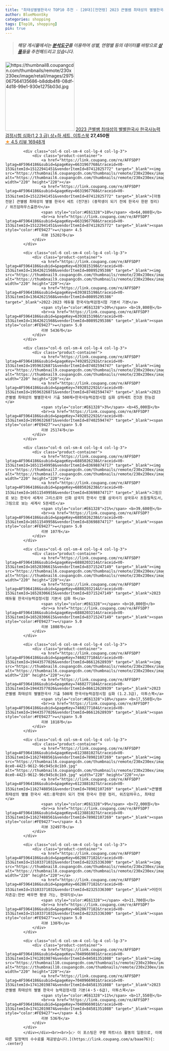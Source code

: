 ```yaml
---
title: "최태성별별한국사 TOP10 추천 - [20대][전연령] 2023 큰별쌤 최태성의 별별한국사 한국사능력검정시험 심화(1 2 3 급) 상 + 하 세트, 이투스북"
author: BlueMoonSky
categories: shopping
tags: [Top10, shopping]
pin: true
---
```


> ##### 해당 게시물에서는 [**분석도구**](https://itemscout.io/)를 이용하여 **성별**, **연령별** 등의 데이터를 바탕으로 [**상품**](https://link.coupang.com/a/baae76)들을 추천해드리고 있습니다.
<div class="container"><div class="row">
            <div class="col-6 col-sm-4 col-lg-4 col-lg-3">
                <div class="product-container">
                    <a href="https://link.coupang.com/re/AFFSDP?lptag=AF5964186&subid=&pageKey=7045151305&traceid=V0-153&itemId=17433566726&vendorItemId=84595206937" target="_blank"><img src="https://thumbnail8.coupangcdn.com/thumbnails/remote/230x230ex/image/retail/images/2975067564135686-b8ddb4f8-08df-4d18-99e1-930e1275b03d.jpg" alt="https://thumbnail8.coupangcdn.com/thumbnails/remote/230x230ex/image/retail/images/2975067564135686-b8ddb4f8-08df-4d18-99e1-930e1275b03d.jpg" width="220" height="220"></a>
                    <a href="https://link.coupang.com/re/AFFSDP?lptag=AF5964186&subid=&pageKey=7045151305&traceid=V0-153&itemId=17433566726&vendorItemId=84595206937" target="_blank">2023 큰별쌤 최태성의 별별한국사 한국사능력검정시험 심화(1 2 3 급) 상+하 세트, 이투스북</a>
                    <span style="color:#E61328"></span> <b>27,450원</b>
                    <br><a href="https://link.coupang.com/re/AFFSDP?lptag=AF5964186&subid=&pageKey=7045151305&traceid=V0-153&itemId=17433566726&vendorItemId=84595206937" target="_blank"><span style="color:#FE9427">★</span> 4.5
                    리뷰 16948개</a>
                </div>
            </div>
            
            <div class="col-6 col-sm-4 col-lg-4 col-lg-3">
                <div class="product-container">
                    <a href="https://link.coupang.com/re/AFFSDP?lptag=AF5964186&subid=&pageKey=6631967768&traceid=V0-153&itemId=15122941451&vendorItemId=87412825772" target="_blank"><img src="https://thumbnail6.coupangcdn.com/thumbnails/remote/230x230ex/image/vendor_inventory/59e6/d416a134c2bece1ad1c79b614f4918984a617f2cd5dc7710c2ee55dbb187.jpg" alt="https://thumbnail6.coupangcdn.com/thumbnails/remote/230x230ex/image/vendor_inventory/59e6/d416a134c2bece1ad1c79b614f4918984a617f2cd5dc7710c2ee55dbb187.jpg" width="220" height="220"></a>
                    <a href="https://link.coupang.com/re/AFFSDP?lptag=AF5964186&subid=&pageKey=6631967768&traceid=V0-153&itemId=15122941451&vendorItemId=87412825772" target="_blank">[아동 전문] 큰별쌤 최태성의 별별 한국사 세트 (전7권) (중학생이 되기 전에 한국사 한판 정리) / 위즈덤하우스출판사</a>
                    <span style="color:#E61328">18%</span> <b>64,080원</b>
                    <br><a href="https://link.coupang.com/re/AFFSDP?lptag=AF5964186&subid=&pageKey=6631967768&traceid=V0-153&itemId=15122941451&vendorItemId=87412825772" target="_blank"><span style="color:#FE9427">★</span> 4.5
                    리뷰 15202개</a>
                </div>
            </div>
            
            <div class="col-6 col-sm-4 col-lg-4 col-lg-3">
                <div class="product-container">
                    <a href="https://link.coupang.com/re/AFFSDP?lptag=AF5964186&subid=&pageKey=6393815198&traceid=V0-153&itemId=13642621568&vendorItemId=80895295386" target="_blank"><img src="https://thumbnail9.coupangcdn.com/thumbnails/remote/230x230ex/image/rs_quotation_api/xc5kyvf3/09c594e6839a482a9d6ec66f26b16f37.jpg" alt="https://thumbnail9.coupangcdn.com/thumbnails/remote/230x230ex/image/rs_quotation_api/xc5kyvf3/09c594e6839a482a9d6ec66f26b16f37.jpg" width="220" height="220"></a>
                    <a href="https://link.coupang.com/re/AFFSDP?lptag=AF5964186&subid=&pageKey=6393815198&traceid=V0-153&itemId=13642621568&vendorItemId=80895295386" target="_blank">2022·2023 에듀윌 한국사능력검정시험 기본서 기본</a>
                    <span style="color:#E61328">20%</span> <b>19,800원</b>
                    <br><a href="https://link.coupang.com/re/AFFSDP?lptag=AF5964186&subid=&pageKey=6393815198&traceid=V0-153&itemId=13642621568&vendorItemId=80895295386" target="_blank"><span style="color:#FE9427">★</span> 5.0
                    리뷰 5436개</a>
                </div>
            </div>
            
            <div class="col-6 col-sm-4 col-lg-4 col-lg-3">
                <div class="product-container">
                    <a href="https://link.coupang.com/re/AFFSDP?lptag=AF5964186&subid=&pageKey=7492852292&traceid=V0-153&itemId=19596326871&vendorItemId=87402594747" target="_blank"><img src="https://thumbnail9.coupangcdn.com/thumbnails/remote/230x230ex/image/vendor_inventory/5425/af735d4bd7eae24126ec4a66a6dda2a817e921e9822c7afe2557b48f897a.jpg" alt="https://thumbnail9.coupangcdn.com/thumbnails/remote/230x230ex/image/vendor_inventory/5425/af735d4bd7eae24126ec4a66a6dda2a817e921e9822c7afe2557b48f897a.jpg" width="220" height="220"></a>
                    <a href="https://link.coupang.com/re/AFFSDP?lptag=AF5964186&subid=&pageKey=7492852292&traceid=V0-153&itemId=19596326871&vendorItemId=87402594747" target="_blank">2023 큰별쌤 최태성의 별별한국사 기출 500제+한국사능력검정시험 심화 상하세트 전3권 한능검</a>
                    <span style="color:#E61328">3%</span> <b>45,000원</b>
                    <br><a href="https://link.coupang.com/re/AFFSDP?lptag=AF5964186&subid=&pageKey=7492852292&traceid=V0-153&itemId=19596326871&vendorItemId=87402594747" target="_blank"><span style="color:#FE9427">★</span> 5.0
                    리뷰 25174개</a>
                </div>
            </div>
            
            <div class="col-6 col-sm-4 col-lg-4 col-lg-3">
                <div class="product-container">
                    <a href="https://link.coupang.com/re/AFFSDP?lptag=AF5964186&subid=&pageKey=6885026238&traceid=V0-153&itemId=16511549958&vendorItemId=83698874717" target="_blank"><img src="https://thumbnail7.coupangcdn.com/thumbnails/remote/230x230ex/image/vendor_inventory/81f9/ae6149519c9b558ff6ee5fb51d207544d894f2bf99926066d29524957ad1.jpg" alt="https://thumbnail7.coupangcdn.com/thumbnails/remote/230x230ex/image/vendor_inventory/81f9/ae6149519c9b558ff6ee5fb51d207544d894f2bf99926066d29524957ad1.jpg" width="220" height="220"></a>
                    <a href="https://link.coupang.com/re/AFFSDP?lptag=AF5964186&subid=&pageKey=6885026238&traceid=V0-153&itemId=16511549958&vendorItemId=83698874717" target="_blank">그림으로 보는 한국사 세계사 그리스로마 신화 삼국지 한국사 인물 삼국사기 삼국유사 초등필독도서, 그림으로 보는 세계사 5권세트</a>
                    <span style="color:#E61328">21%</span> <b>39,600원</b>
                    <br><a href="https://link.coupang.com/re/AFFSDP?lptag=AF5964186&subid=&pageKey=6885026238&traceid=V0-153&itemId=16511549958&vendorItemId=83698874717" target="_blank"><span style="color:#FE9427">★</span> 5.0
                    리뷰 107개</a>
                </div>
            </div>
            
            <div class="col-6 col-sm-4 col-lg-4 col-lg-3">
                <div class="product-container">
                    <a href="https://link.coupang.com/re/AFFSDP?lptag=AF5964186&subid=&pageKey=6888203214&traceid=V0-153&itemId=16528306615&vendorItemId=83715247149" target="_blank"><img src="https://thumbnail6.coupangcdn.com/thumbnails/remote/230x230ex/image/vendor_inventory/3a5d/49630fdca51405935978ca46dc5a6f193f8e4b2f556086ae88088e4cc759.jpeg" alt="https://thumbnail6.coupangcdn.com/thumbnails/remote/230x230ex/image/vendor_inventory/3a5d/49630fdca51405935978ca46dc5a6f193f8e4b2f556086ae88088e4cc759.jpeg" width="220" height="220"></a>
                    <a href="https://link.coupang.com/re/AFFSDP?lptag=AF5964186&subid=&pageKey=6888203214&traceid=V0-153&itemId=16528306615&vendorItemId=83715247149" target="_blank">2023 에듀윌 한국사능력검정시험 기본서 심화 하</a>
                    <span style="color:#E61328"></span> <b>10,800원</b>
                    <br><a href="https://link.coupang.com/re/AFFSDP?lptag=AF5964186&subid=&pageKey=6888203214&traceid=V0-153&itemId=16528306615&vendorItemId=83715247149" target="_blank"><span style="color:#FE9427">★</span> 5.0
                    리뷰 1808개</a>
                </div>
            </div>
            
            <div class="col-6 col-sm-4 col-lg-4 col-lg-3">
                <div class="product-container">
                    <a href="https://link.coupang.com/re/AFFSDP?lptag=AF5964186&subid=&pageKey=7460277184&traceid=V0-153&itemId=19443577026&vendorItemId=86612628939" target="_blank"><img src="https://thumbnail6.coupangcdn.com/thumbnails/remote/230x230ex/image/rs_quotation_api/a4znrprv/774941a8e0164712a6edad35dd790f4a.jpg" alt="https://thumbnail6.coupangcdn.com/thumbnails/remote/230x230ex/image/rs_quotation_api/a4znrprv/774941a8e0164712a6edad35dd790f4a.jpg" width="220" height="220"></a>
                    <a href="https://link.coupang.com/re/AFFSDP?lptag=AF5964186&subid=&pageKey=7460277184&traceid=V0-153&itemId=19443577026&vendorItemId=86612628939" target="_blank">2023 큰별쌤 최태성의 별별한국사 기출 500제 한국사능력검정시험 심화 (1.2.3급), 이투스북</a>
                    <span style="color:#E61328">18%</span> <b>17,550원</b>
                    <br><a href="https://link.coupang.com/re/AFFSDP?lptag=AF5964186&subid=&pageKey=7460277184&traceid=V0-153&itemId=19443577026&vendorItemId=86612628939" target="_blank"><span style="color:#FE9427">★</span> 5.0
                    리뷰 1818개</a>
                </div>
            </div>
            
            <div class="col-6 col-sm-4 col-lg-4 col-lg-3">
                <div class="product-container">
                    <a href="https://link.coupang.com/re/AFFSDP?lptag=AF5964186&subid=&pageKey=6123881027&traceid=V0-153&itemId=11627488561&vendorItemId=78902107269" target="_blank"><img src="https://thumbnail6.coupangcdn.com/thumbnails/remote/230x230ex/image/retail/images/2021/10/14/11/9/00b0b97d-8ce0-4423-9612-96c945c8c1b9.jpg" alt="https://thumbnail6.coupangcdn.com/thumbnails/remote/230x230ex/image/retail/images/2021/10/14/11/9/00b0b97d-8ce0-4423-9612-96c945c8c1b9.jpg" width="220" height="220"></a>
                    <a href="https://link.coupang.com/re/AFFSDP?lptag=AF5964186&subid=&pageKey=6123881027&traceid=V0-153&itemId=11627488561&vendorItemId=78902107269" target="_blank">큰별쌤 최태성의 별별 한국사 세트:중학생이 되기 전에 한국사 한판 정리, 위즈덤하우스, 최태성</a>
                    <span style="color:#E61328">9%</span> <b>72,000원</b>
                    <br><a href="https://link.coupang.com/re/AFFSDP?lptag=AF5964186&subid=&pageKey=6123881027&traceid=V0-153&itemId=11627488561&vendorItemId=78902107269" target="_blank"><span style="color:#FE9427">★</span> 4.5
                    리뷰 32497개</a>
                </div>
            </div>
            
            <div class="col-6 col-sm-4 col-lg-4 col-lg-3">
                <div class="product-container">
                    <a href="https://link.coupang.com/re/AFFSDP?lptag=AF5964186&subid=&pageKey=6628677182&traceid=V0-153&itemId=15103371032&vendorItemId=82325336300" target="_blank"><img src="https://thumbnail8.coupangcdn.com/thumbnails/remote/230x230ex/image/vendor_inventory/c83b/ab38ffbe5cfb3020703e24e3b717447a4b600c12afab15f9761061d61669.jpg" alt="https://thumbnail8.coupangcdn.com/thumbnails/remote/230x230ex/image/vendor_inventory/c83b/ab38ffbe5cfb3020703e24e3b717447a4b600c12afab15f9761061d61669.jpg" width="220" height="220"></a>
                    <a href="https://link.coupang.com/re/AFFSDP?lptag=AF5964186&subid=&pageKey=6628677182&traceid=V0-153&itemId=15103371032&vendorItemId=82325336300" target="_blank">어린이 자존감:한번 배우면 평생 가는, 현대지성</a>
                    <span style="color:#E61328"></span> <b>11,700원</b>
                    <br><a href="https://link.coupang.com/re/AFFSDP?lptag=AF5964186&subid=&pageKey=6628677182&traceid=V0-153&itemId=15103371032&vendorItemId=82325336300" target="_blank"><span style="color:#FE9427">★</span> 5.0
                    리뷰 130개</a>
                </div>
            </div>
            
            <div class="col-6 col-sm-4 col-lg-4 col-lg-3">
                <div class="product-container">
                    <a href="https://link.coupang.com/re/AFFSDP?lptag=AF5964186&subid=&pageKey=7040966901&traceid=V0-153&itemId=17412019874&vendorItemId=84581351088" target="_blank"><img src="https://thumbnail10.coupangcdn.com/thumbnails/remote/230x230ex/image/rs_quotation_api/lb964ymt/63e2de1dc5734bf09a19b50a666815a5.jpg" alt="https://thumbnail10.coupangcdn.com/thumbnails/remote/230x230ex/image/rs_quotation_api/lb964ymt/63e2de1dc5734bf09a19b50a666815a5.jpg" width="220" height="220"></a>
                    <a href="https://link.coupang.com/re/AFFSDP?lptag=AF5964186&subid=&pageKey=7040966901&traceid=V0-153&itemId=17412019874&vendorItemId=84581351088" target="_blank">2023 큰별쌤 최태성의 별별 한국사 능력검정시험 기본(4・5・6급), 이투스북</a>
                    <span style="color:#E61328">11%</span> <b>17,550원</b>
                    <br><a href="https://link.coupang.com/re/AFFSDP?lptag=AF5964186&subid=&pageKey=7040966901&traceid=V0-153&itemId=17412019874&vendorItemId=84581351088" target="_blank"><span style="color:#FE9427">★</span> 4.5
                    리뷰 536개</a>
                </div>
            </div>
            </div></div><br><br>[👉 이 포스팅은 쿠팡 파트너스 활동의 일환으로, 이에 따른 일정액의 수수료를 제공받습니다.](https://link.coupang.com/a/baae76){: .center}